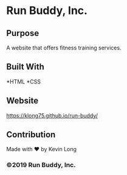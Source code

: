 # Run Buddy, Inc.

## Purpose
A website that offers fitness training services.

## Built With
*HTML
*CSS

## Website
https://klong75.github.io/run-buddy/

## Contribution
Made with ❤️ by Kevin Long
### ©️2019 Run Buddy, Inc.
